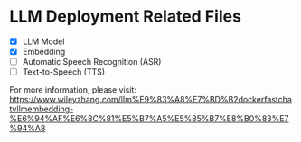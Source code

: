 # LLM Deployment Related Files
- [x] LLM Model
- [x] Embedding
- [ ] Automatic Speech Recognition (ASR)
- [ ] Text-to-Speech (TTS)

For more information, please visit: https://www.wileyzhang.com/llm%E9%83%A8%E7%BD%B2dockerfastchatvllmembedding-%E6%94%AF%E6%8C%81%E5%B7%A5%E5%85%B7%E8%B0%83%E7%94%A8
